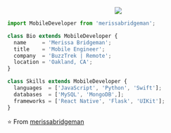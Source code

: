 <p align="center">
  <img src="https://github.com/merissab44/merissab44/raw/master/newprofile-github.png" />
</p>

```js
import MobileDeveloper from 'merissabridgeman';

class Bio extends MobileDeveloper {
  name     = 'Merissa Bridgeman';
  title    = 'Mobile Engineer';
  company  = 'BuzzTrek | Remote';
  location = 'Oakland, CA';
}

class Skills extends MobileDeveloper {
  languages  = ['JavaScript', 'Python', 'Swift'];
  databases  = ['MySQL', 'MongoDB',];
  frameworks = ['React Native', 'Flask', 'UIKit'];
}
```

⭐️ From [merissabridgeman](https://github.com/merissab44)
